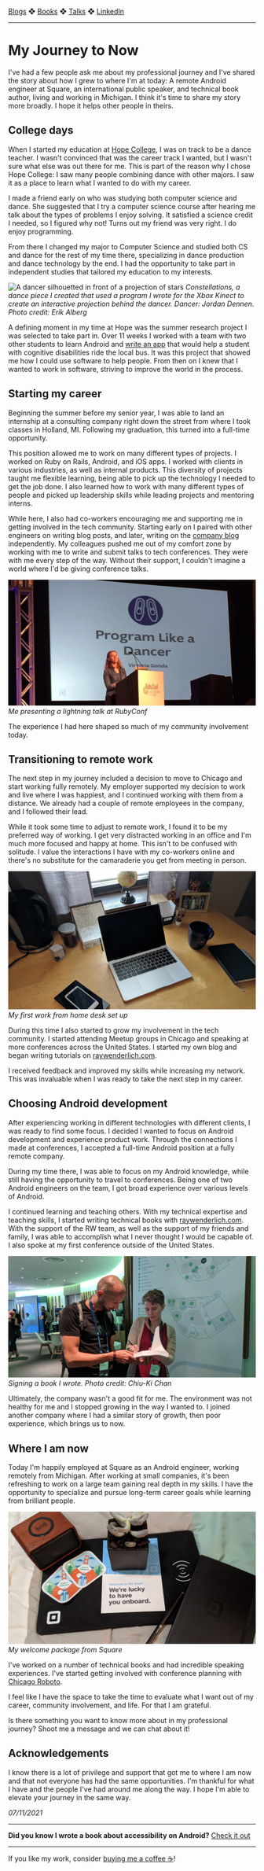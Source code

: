 [Blogs](../../blogs.md) ❖ [Books](../../books.md) ❖ [Talks](../../talks.md) ❖ [LinkedIn](https://www.linkedin.com/in/victoriagonda/) 

---

# My Journey to Now

I've had a few people ask me about my professional journey and I've shared the story about how I grew to where I'm at today: A remote Android engineer at Square, an international public speaker, and technical book author, living and working in Michigan. I think it's time to share my story more broadly. I hope it helps other people in theirs.

## College days

When I started my education at [Hope College](https://hope.edu), I was on track to be a dance teacher. I wasn't convinced that was the career track I wanted, but I wasn't sure what else was out there for me. This is part of the reason why I chose Hope College: I saw many people combining dance with other majors. I saw it as a place to learn what I wanted to do with my career.

I made a friend early on who was studying both computer science and dance. She suggested that I try a computer science course after hearing me talk about the types of problems I enjoy solving. It satisfied a science credit I needed, so I figured why not! Turns out my friend was very right. I do enjoy programming.

From there I changed my major to Computer Science and studied both CS and dance for the rest of my time there, specializing in dance production and dance technology by the end. I had the opportunity to take part in independent studies that tailored my education to my interests.

![A dancer silhouetted in front of a projection of stars](../../images/dance/Constellations.jpg)
_Constellations, a dance piece I created that used a program I wrote for the Xbox Kinect to create an interactive projection behind the dancer. Dancer: Jordan Dennen. Photo credit: Erik Alberg_

A defining moment in my time at Hope was the summer research project I was selected to take part in. Over 11 weeks I worked with a team with two other students to learn Android and [write an app](https://hope.edu/academics/computer-science/special-programs-opportunities/maxtracks-nfhc.pdf) that would help a student with cognitive disabilities ride the local bus. It was this project that showed me how I could use software to help people. From then on I knew that I wanted to work in software, striving to improve the world in the process.

## Starting my career

Beginning the summer before my senior year, I was able to land an internship at a consulting company right down the street from where I took classes in Holland, MI. Following my graduation, this turned into a full-time opportunity.

This position allowed me to work on many different types of projects. I worked on Ruby on Rails, Android, and iOS apps. I worked with clients in various industries, as well as internal products. This diversity of projects taught me flexible learning, being able to pick up the technology I needed to get the job done. I also learned how to work with many different types of people and picked up leadership skills while leading projects and mentoring interns.

While here, I also had co-workers encouraging me and supporting me in getting involved in the tech community. Starting early on I paired with other engineers on writing blog posts, and later, writing on the [company blog](https://collectiveidea.com/blog/author/victoria-gonda) independently. My colleagues pushed me out of my comfort zone by working with me to write and submit talks to tech conferences. They were with me every step of the way. Without their support, I couldn't imagine a world where I'd be giving conference talks.

![Victoria presenting "Program like a dancer" at RubyConf](../images/2021_rubyconf.jpg)
_Me presenting a lightning talk at RubyConf_

The experience I had here shaped so much of my community involvement today.

## Transitioning to remote work

The next step in my journey included a decision to move to Chicago and start working fully remotely. My employer supported my decision to work and live where I was happiest, and I continued working with them from a distance. We already had a couple of remote employees in the company, and I followed their lead.

While it took some time to adjust to remote work, I found it to be my preferred way of working. I get very distracted working in an office and I'm much more focused and happy at home. This isn't to be confused with solitude. I value the interactions I have with my co-workers online and there's no substitute for the camaraderie you get from meeting in person.

![A desk with various objects including a laptop, Android devices, a notebook, and coffee mug](../images/2021_desk.jpeg)
_My first work from home desk set up_

During this time I also started to grow my involvement in the tech community. I started attending Meetup groups in Chicago and speaking at more conferences across the United States. I started my own blog and began writing tutorials on [raywenderlich.com](https://www.raywenderlich.com/u/vgonda).

I received feedback and improved my skills while increasing my network. This was invaluable when I was ready to take the next step in my career.

## Choosing Android development

After experiencing working in different technologies with different clients, I was ready to find some focus. I decided I wanted to focus on Android development and experience product work. Through the connections I made at conferences, I accepted a full-time Android position at a fully remote company.

During my time there, I was able to focus on my Android knowledge, while still having the opportunity to travel to conferences. Being one of two Android engineers on the team, I got broad experience over various levels of Android.

I continued learning and teaching others. With my technical expertise and teaching skills, I started writing technical books with [raywenderlich.com](https://www.raywenderlich.com/u/vgonda). With the support of the RW team, as well as the support of my friends and family, I was able to accomplish what I never thought I would be capable of. I also spoke at my first conference outside of the United States.

![Me signing a book I wrote](../images/2021_book.jpg)
_Signing a book I wrote. Photo credit: Chiu-Ki Chan_

Ultimately, the company wasn't a good fit for me. The environment was not healthy for me and I stopped growing in the way I wanted to. I joined another company where I had a similar story of growth, then poor experience, which brings us to now.

## Where I am now

Today I'm happily employed at Square as an Android engineer, working remotely from Michigan. After working at small companies, it's been refreshing to work on a large team gaining real depth in my skills. I have the opportunity to specialize and pursue long-term career goals while learning from brilliant people.

![Square swag including a notebook, plant, stickers, speaker, and note](../images/2021_square.jpg)
_My welcome package from Square_

I've worked on a number of technical books and had incredible speaking experiences. I've started getting involved with conference planning with [Chicago Roboto](https://chicagoroboto.com/).

I feel like I have the space to take the time to evaluate what I want out of my career, community involvement, and life. For that I am grateful.

Is there something you want to know more about in my professional journey? Shoot me a message and we can chat about it!

## Acknowledgements

I know there is a lot of privilege and support that got me to where I am now and that not everyone has had the same opportunities. I'm thankful for what I have and the people I've had around me along the way. I hope I'm able to elevate your journey in the same way.


_07/11/2021_

-----

**Did you know I wrote a book about accessibility on Android?** [Check it out](../../books.md)

---

If you like my work, consider [buying me a coffee ☕](https://www.buymeacoffee.com/96JjLEW)!
